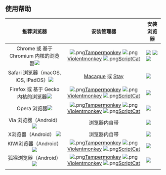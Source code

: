 ## 使用帮助
|                           推荐浏览器                           |                                                      安装管理器                                                       | 安装浏览器                                                            |
| :------------------------------------------------------------: | :-------------------------------------------------------------------------------------------------------------------: | --------------------------------------------------------------------- |
| Chrome 或 基于 Chromium 内核的浏览器[![][chrome]][chrome_link] | ![.png][TM][Tampermonkey][Tampermonkey]  ![.png][vm][Violentmonkey][Violentmonkey]  ![.png][cat][ScriptCat][cat_link] | [![][chrome]][chrome_link]  [![][edge]][edge_link] [![][QQ]][QQ_link] |
| Safari 浏览器（macOS, iOS, iPadOS）[![][safari]][safari_link]  |                                          [Macaque][Macaque] 或 [Stay][Stay]                                           | [![][safari]][safari_link]                                            |
| Firefox 或 基于 Gecko 内核的浏览器[![][firefox]][firefox_link] | ![.png][TM][Tampermonkey][Tampermonkey]  ![.png][vm][Violentmonkey][Violentmonkey]  ![.png][cat][ScriptCat][cat_link] | [![][firefox]][firefox_link]                                          |
|              Opera 浏览器[![][opera]][opera_link]              | ![.png][TM][Tampermonkey][Tampermonkey]  ![.png][vm][Violentmonkey][Violentmonkey]  ![.png][cat][ScriptCat][cat_link] | [![][opera]][opera_link]                                              |
|           Via 浏览器（Android）[![][via]][via_link]            |                                                     浏览器内自带                                                      | [![][via]][via_link]                                                  |
|              X浏览器（Android）  [![][x]][x_link]              |                                                     浏览器内自带                                                      | [![][x]][x_link]                                                      |
|          KIWI浏览器（Android）[![][kiwi]][kiwi_link]           | ![.png][TM][Tampermonkey][Tampermonkey]  ![.png][vm][Violentmonkey][Violentmonkey]  ![.png][cat][ScriptCat][cat_link] | [![][kiwi]][kiwi_link]                                                |
|            狐猴浏览器（Android）[![][le]][le_link]             | ![.png][TM][Tampermonkey][Tampermonkey]  ![.png][vm][Violentmonkey][Violentmonkey]  ![.png][cat][ScriptCat][cat_link] | [![][le]][le_link]                                                    |
|                                                                |

[Tampermonkey]:http://tampermonkey.net/ "篡改猴"
[Violentmonkey]:https://violentmonkey.github.io/ "暴力猴"
[Macaque]:https://macaque.app/ "猕猴"
[Stay]:https://apps.apple.com/cn/app/stay-for-safari-%E6%B5%8F%E8%A7%88%E5%99%A8%E4%BC%B4%E4%BE%A3/id1591620171 "Stay"

[opera]:https://img.xwyue.com/i/2024/08/02/66ac91cad9499.png 
[opera_link]:https://www.opera.com "opera浏览器"
[edge]:https://img.xwyue.com/i/2024/08/02/66ac91cae4276.png
[edge_link]:https://www.microsoft.com/edge  "edge 浏览器"
[firefox]: https://img.xwyue.com/i/2024/08/02/66ac91cae7577.png
[firefox_link]:https://www.firefox.com "Firefox浏览器"
[chrome]: https://img.xwyue.com/i/2024/08/02/66ac91cae814c.png
[chrome_link]:https://gooogleweb.com/index.html "Chrome浏览器"
[QQ]: https://img.xwyue.com/i/2024/08/02/66ac91cae9ff7.png
[QQ_link]:https://browser.qq.com/ "QQ浏览器"
[safari]:https://img.xwyue.com/i/2024/08/02/66ac91cb0a2ed.png
[safari_link]:https://www.apple.com/vn/safari/ "Safari浏览器"
[via]:https://img.xwyue.com/i/2024/08/02/66ac91cb15181.png
[via_link]:https://viayoo.com/ "VIA浏览器"
[x]:https://img.xwyue.com/i/2024/08/02/66ac91cb1638a.png
[x_link]:https://www.xbext.com/ "X浏览器"
[vm]: https://img.xwyue.com/i/2024/08/02/66ac94776b711.png "暴力猴"

[cat]:https://img.xwyue.com/i/2024/08/02/66ac94776a4e6.png
[cat_link]:https://docs.scriptcat.org/ "脚本猫"
[TM]:https://img.xwyue.com/i/2024/08/02/66ac94776a4f8.png "篡改猴"


[le]:https://img.xwyue.com/i/2024/08/02/66ac9deb3647d.png
[le_link]:https://lemurbrowser.com/ "狐猴浏览器"

[kiwi]:https://img.xwyue.com/i/2024/08/02/66ac9deb33bc1.jpg
[kiwi_link]:https://kiwibrowser.com/ "KIWI浏览器"

